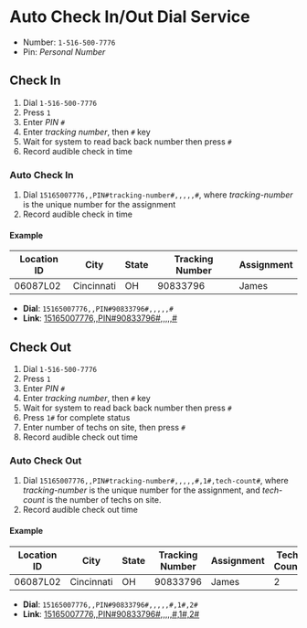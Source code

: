 # Auto Check In/Out Dial Service

- Number: `1-516-500-7776`
- Pin: *Personal Number*

## Check In

1. Dial `1-516-500-7776`
2. Press `1`
3. Enter *PIN* `#`
4. Enter *tracking number*, then `#` key
5. Wait for system to read back back number then press `#`
6. Record audible check in time

### Auto Check In

1. Dial `15165007776,,PIN#tracking-number#,,,,,#`, where *tracking-number* is the unique number for the assignment
2. Record audible check in time

#### Example

| Location ID | City       | State | Tracking Number | Assignment |
|-------------|------------|-------|-----------------|------------|
| 06087L02    | Cincinnati | OH    | 90833796        | James      |

- **Dial**: `15165007776,,PIN#90833796#,,,,,#`
- **Link**: <a href="tel:15165007776,,PIN#90833796#,,,,,#">15165007776,,PIN#90833796#,,,,,#</a>

## Check Out

1. Dial `1-516-500-7776`
2. Press `1`
3. Enter *PIN* `#`
4. Enter *tracking number*, then `#` key
5. Wait for system to read back back number then press `#`
6. Press `1#` for complete status
7. Enter number of techs on site, then press `#`
8. Record audible check out time

### Auto Check Out

1. Dial `15165007776,,PIN#tracking-number#,,,,,#,1#,tech-count#`, where *tracking-number* is the unique number for the assignment, and *tech-count* is the number of techs on site.
2. Record audible check out time

#### Example

| Location ID | City       | State | Tracking Number | Assignment | Tech Count |
|-------------|------------|-------|-----------------|------------|------------|
| 06087L02    | Cincinnati | OH    | 90833796        | James      | 2          |

- **Dial**: `15165007776,,PIN#90833796#,,,,,#,1#,2#`
- **Link**: <a href="tel:15165007776,,PIN#90833796#,,,,,#,1#,2#">15165007776,,PIN#90833796#,,,,,#,1#,2#</a>
